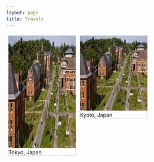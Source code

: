 ```yaml
---
layout: page
title: Travels
---
```


<html>
<head>
<style>
div.gallery {
    margin: 5px;
    border: 1px solid #ccc;
    float: left;
    width: 180px;
}

div.gallery:hover {
    border: 1px solid #CAEBF2;
}

div.gallery img {
    width: 100%;
    height: auto;
}

div.desc {
    padding: 15px;
    text-align: center;
}
</style>
</head>
<body>

<div class="gallery">
  <a target="_blank" href="/img/bates_campus.jpg">
    <img src="/img/bates_campus.jpg" alt="Cinque Terre" width="450" height="300">
  </a>
  <div class="desc">Tokyo, Japan</div>
</div>

<div class="gallery">
  <a target="_blank" href="forest.jpg">
    <img src="/img/bates_campus.jpg" alt="Forest" width="300" height="200">
  </a>
  <div class="desc">Kyoto, Japan</div>
</div>


</body>
</html>
